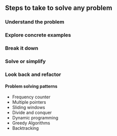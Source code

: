 ## Steps to take to solve any problem
### Understand the problem
### Explore concrete examples
### Break it down
### Solve or simplify
### Look back and refactor

#### Problem solving patterns
+ Frequency counter
+ Multiple pointers
+ Sliding windows
+ Divide and conquer
+ Dynamic programming
+ Greedy Algorithms
+ Backtracking
